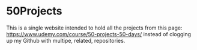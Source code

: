 ﻿# 50Projects


This is a single website intended to hold all the projects from this page:
https://www.udemy.com/course/50-projects-50-days/
instead of clogging up my Github with multipe, related, repositories.

